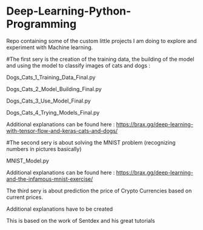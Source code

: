 # Deep-Learning-Python-Programming

Repo containing some of the custom little projects I am doing to explore and experiment with Machine learning.

#The first sery is the creation of the training data, the building of the model and using the model to classify images of cats and dogs : 

Dogs_Cats_1_Training_Data_Final.py

Dogs_Cats_2_Model_Building_Final.py

Dogs_Cats_3_Use_Model_Final.py

Dogs_Cats_4_Trying_Models_Final.py

Additional explanations can be found here : https://brax.gg/deep-learning-with-tensor-flow-and-keras-cats-and-dogs/

#The second sery is about solving the MNIST problem (recognizing numbers in pictures basically)

MNIST_Model.py

Additional explanations can be found here : https://brax.gg/deep-learning-and-the-infamous-mnist-exercise/

The third sery is about prediction the price of Crypto Currencies based on current prices. 

Additional explanations have to be created

This is based on the work of Sentdex and his great tutorials

